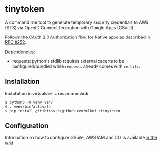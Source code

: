 # tinytoken

A command line tool to generate temporary security credentials to AWS (STS) via OpenID Connect federation with Google
Apps (GSuite).

Follows the [OAuth 2.0 Authorization flow for Native apps as described in RFC 8252](https://tools.ietf.org/html/rfc8252).

Dependencies:
* requests: python's stdlib requires external cacerts to be configured/bundled while `requests` already comes with 
  `certifi`. 

## Installation

Installation in virtualenv is recommended:

```
$ python3 -m venv venv
$ . venv/bin/activate
$ pip install git+https://github.com/m1keil/tinytoken
```

## Configuration

Information on how to configure GSuite, AWS IAM and CLI is available [in the wiki](https://github.com/m1keil/tinytoken/wiki)